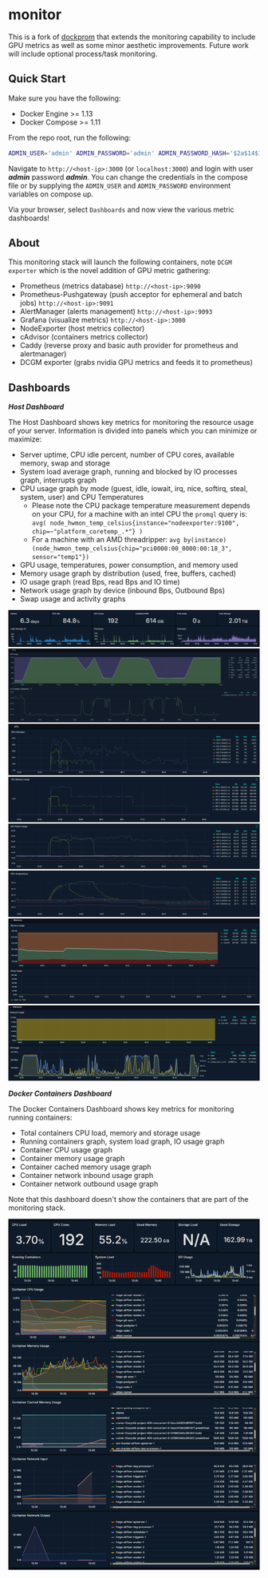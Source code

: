 # monitor

This is a fork of [dockprom](https://github.com/stefanprodan/dockprom) that extends the monitoring capability to include GPU metrics as well as some minor aesthetic improvements. Future work will include optional process/task monitoring.

## Quick Start

Make sure you have the following:
* Docker Engine >= 1.13
* Docker Compose >= 1.11


From the repo root, run the following:
```bash
ADMIN_USER='admin' ADMIN_PASSWORD='admin' ADMIN_PASSWORD_HASH='$2a$14$1l.IozJx7xQRVmlkEQ32OeEEfP5mRxTpbDTCTcXRqn19gXD8YK1pO' docker compose up -d
```

Navigate to `http://<host-ip>:3000` (or `localhost:3000`) and login with user ***admin*** password ***admin***. You can change the credentials in the compose file or by supplying the `ADMIN_USER` and `ADMIN_PASSWORD` environment variables on compose up.

Via your browser, select `Dashboards` and now view the various metric dashboards!


## About

This monitoring stack will launch the following containers, note `DCGM exporter` which is the novel addition of GPU metric gathering:
* Prometheus (metrics database) `http://<host-ip>:9090`
* Prometheus-Pushgateway (push acceptor for ephemeral and batch jobs) `http://<host-ip>:9091`
* AlertManager (alerts management) `http://<host-ip>:9093`
* Grafana (visualize metrics) `http://<host-ip>:3000`
* NodeExporter (host metrics collector)
* cAdvisor (containers metrics collector)
* Caddy (reverse proxy and basic auth provider for prometheus and alertmanager)
* DCGM exporter (grabs nvidia GPU metrics and feeds it to prometheus)


## Dashboards

***Host Dashboard***

The Host Dashboard shows key metrics for monitoring the resource usage of your server. Information is divided into panels which you can minimize or maximize:

* Server uptime, CPU idle percent, number of CPU cores, available memory, swap and storage
* System load average graph, running and blocked by IO processes graph, interrupts graph
* CPU usage graph by mode (guest, idle, iowait, irq, nice, softirq, steal, system, user) and CPU Temperatures
  * Please note the CPU package temperature measurement depends on your CPU, for a machine with an intel CPU the `promql` query is: `avg( node_hwmon_temp_celsius{instance="nodeexporter:9100", chip=~"platform_coretemp_.*"} )`
  * For a machine with an AMD threadripper: `avg by(instance) (node_hwmon_temp_celsius{chip="pci0000:00_0000:00:18_3", sensor="temp1"})`
* GPU usage, temperatures, power consumption, and memory used
* Memory usage graph by distribution (used, free, buffers, cached)
* IO usage graph (read Bps, read Bps and IO time)
* Network usage graph by device (inbound Bps, Outbound Bps)
* Swap usage and activity graphs

![Host](screens/overview.png)
![Host](screens/cpu.png)
![Host](screens/gpu_utilization.png)
![Host](screens/gpu_memory.png)
![Host](screens/gpu_power_usage.png)
![Host](screens/gpu_temps.png)
![Host](screens/memory.png)
![Host](screens/network.png)


***Docker Containers Dashboard***

The Docker Containers Dashboard shows key metrics for monitoring running containers:

* Total containers CPU load, memory and storage usage
* Running containers graph, system load graph, IO usage graph
* Container CPU usage graph
* Container memory usage graph
* Container cached memory usage graph
* Container network inbound usage graph
* Container network outbound usage graph

Note that this dashboard doesn't show the containers that are part of the monitoring stack.

![Containers](screens/docker.png)
